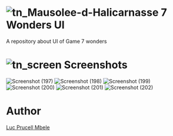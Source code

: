 # ![tn_Mausolee-d-Halicarnasse](https://user-images.githubusercontent.com/31856838/98717856-ae3d7400-239e-11eb-83b6-a53194632d08.jpg)  7 Wonders UI   

A repository about UI of Game 7 wonders  

# ![tn_screen](https://user-images.githubusercontent.com/31856838/98729017-4e00ff00-23ab-11eb-9905-89ad925ee559.png) Screenshots


![Screenshot (197)](https://user-images.githubusercontent.com/31856838/99911297-702c4280-2d04-11eb-989d-f5b5446c0874.png)
![Screenshot (198)](https://user-images.githubusercontent.com/31856838/99911298-715d6f80-2d04-11eb-950e-8d72db021114.png)
![Screenshot (199)](https://user-images.githubusercontent.com/31856838/99911299-71f60600-2d04-11eb-8cc3-81ff93508a18.png)
![Screenshot (200)](https://user-images.githubusercontent.com/31856838/99911300-71f60600-2d04-11eb-8a03-11953ef9b857.png)
![Screenshot (201)](https://user-images.githubusercontent.com/31856838/99911301-728e9c80-2d04-11eb-8af1-343cf9c31fcc.png)
![Screenshot (202)](https://user-images.githubusercontent.com/31856838/99911302-728e9c80-2d04-11eb-9da7-97afefd29421.png)




   

# Author
<a href = "https://twitter.com/lucmbele" />Luc Prucell Mbele
